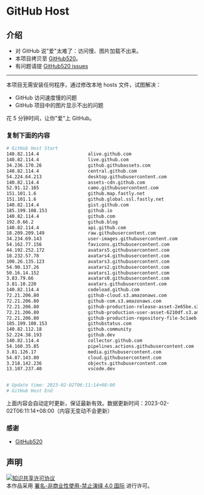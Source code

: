 # GitHub Host
## 介绍
- 对 GitHub 说"爱"太难了：访问慢、图片加载不出来。
- 本项目拷贝至 [GitHub520](https://github.com/521xueweihan/GitHub520)。
- 有问题请提 [GitHub520 issues](https://github.com/521xueweihan/GitHub520/issues/new)

---

本项目无需安装任何程序，通过修改本地 hosts 文件，试图解决：
- GitHub 访问速度慢的问题
- GitHub 项目中的图片显示不出的问题

花 5 分钟时间，让你"爱"上 GitHub。

### 复制下面的内容
```bash
# GitHub Host Start
140.82.114.4                  alive.github.com
140.82.114.4                  live.github.com
34.236.170.26                 github.githubassets.com
140.82.114.4                  central.github.com
54.224.64.213                 desktop.githubusercontent.com
140.82.114.4                  assets-cdn.github.com
52.91.12.165                  camo.githubusercontent.com
151.101.1.6                   github.map.fastly.net
151.101.1.6                   github.global.ssl.fastly.net
140.82.114.4                  gist.github.com
185.199.108.153               github.io
140.82.114.4                  github.com
192.0.66.2                    github.blog
140.82.114.4                  api.github.com
18.209.209.149                raw.githubusercontent.com
34.234.69.143                 user-images.githubusercontent.com
54.162.77.156                 favicons.githubusercontent.com
44.192.252.172                avatars5.githubusercontent.com
18.232.57.78                  avatars4.githubusercontent.com
100.26.135.123                avatars3.githubusercontent.com
54.90.137.26                  avatars2.githubusercontent.com
50.16.14.152                  avatars1.githubusercontent.com
3.83.79.66                    avatars0.githubusercontent.com
3.81.10.220                   avatars.githubusercontent.com
140.82.114.4                  codeload.github.com
72.21.206.80                  github-cloud.s3.amazonaws.com
72.21.206.80                  github-com.s3.amazonaws.com
72.21.206.80                  github-production-release-asset-2e65be.s3.amazonaws.com
72.21.206.80                  github-production-user-asset-6210df.s3.amazonaws.com
72.21.206.80                  github-production-repository-file-5c1aeb.s3.amazonaws.com
185.199.108.153               githubstatus.com
140.82.112.18                 github.community
52.224.38.193                 github.dev
140.82.114.4                  collector.github.com
54.160.35.85                  pipelines.actions.githubusercontent.com
3.81.126.17                   media.githubusercontent.com
54.87.143.80                  cloud.githubusercontent.com
3.218.142.236                 objects.githubusercontent.com
13.107.237.40                 vscode.dev


# Update time: 2023-02-02T06:11:14+08:00
# GitHub Host End

```
上面内容会自动定时更新，保证最新有效。数据更新时间：2023-02-02T06:11:14+08:00（内容无变动不会更新）

### 感谢

- [GitHub520](https://github.com/521xueweihan/GitHub520)

## 声明
<a rel="license" href="https://creativecommons.org/licenses/by-nc-nd/4.0/deed.zh"><img alt="知识共享许可协议" style="border-width: 0" src="https://licensebuttons.net/l/by-nc-nd/4.0/88x31.png"></a><br>本作品采用 <a rel="license" href="https://creativecommons.org/licenses/by-nc-nd/4.0/deed.zh">署名-非商业性使用-禁止演绎 4.0 国际</a> 进行许可。